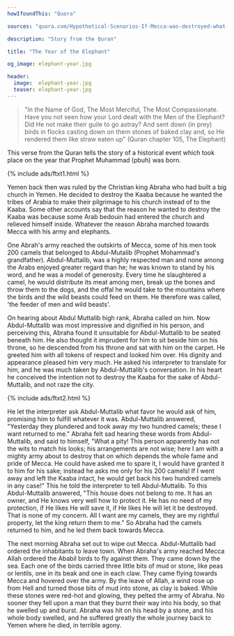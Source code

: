 ```yaml
---
howIfoundThis: "Quora"

sources: "quora.com/Hypothetical-Scenarios-If-Mecca-was-destroyed-what-would-the-long-term-impact-on-Islam-and-Muslims-be, kopidankitab.blogspot.com/2012/07/year-of-elephant.html, islamhashtag.com/story-from-surah-al-fil-how-allah-protected-kaaba/, theholyislam.blogspot.com/"

description: "Story from the Quran"

title: "The Year of the Elephant"

og_image: elephant-year.jpg

header:
  image:  elephant-year.jpg
  teaser: elephant-year.jpg
---
```


>"In the Name of God, The Most Merciful, The Most Compassionate.  Have you not seen how your Lord dealt with the Men of the Elephant? Did He not make their guile to go astray? And sent down (in prey) birds in flocks casting down on them stones of baked clay and, so He rendered them like straw eaten up"
(Quran chapter 105, The Elephant)

This verse from the Quran tells the story of a historical event which took place on the year that Prophet Muhammad (pbuh) was born.

{% include ads/ftxt1.html %}

Yemen back then was ruled by the Christian king Abraha who had built a big church in Yemen. He decided to destroy the Kaaba because he wanted the tribes of Arabia to make their pilgrimage to his church instead of to the Kaaba. Some other accounts say that the reason he wanted to destroy the Kaaba was because some Arab bedouin had entered the church and relieved himself inside. Whatever the reason Abraha marched towards Mecca with his army and elephants.

One Abrah's army reached the outskirts of Mecca, some of his men took 200 camels that belonged to Abdul-Mutalib (Prophet Mohammad's grandfather). Abdul-Muttalib, was a highly respected man and none among the Arabs enjoyed greater regard than he; he was known to stand by his word, and he was a model of generosity. Every time he slaughtered a camel, he would distribute its meat among men, break up the bones and throw them to the dogs, and the offal he would take to the mountains where the birds and the wild beasts could feed on them. He therefore was called, 'the feeder of men and wild beasts'.

On hearing about Abdul Muttalib high rank, Abraha called on him. Now Abdul-Muttalib was most impressive and dignified in his person, and perceiving this, Abraha found it unsuitable for Abdul-Muttalib to be seated beneath him. He also thought it imprudent for him to sit beside him on his throne, so he descended from his throne and sat with him on the carpet. He greeted him with all tokens of respect and looked him over. His dignity and appearance pleased him very much. He asked his interpreter to translate for him, and he was much taken by Abdul-Muttalib's conversation. In his heart he conceived the intention not to destroy the Kaaba for the sake of Abdul-Muttalib, and not raze the city.

{% include ads/ftxt2.html %}

He let the interpreter ask Abdul-Muttalib what favor he would ask of him, promising him to fulfill whatever it was. Abdul-Muttalib answered, "Yesterday they plundered and took away my two hundred camels; these I want returned to me." Abraha felt sad hearing these words from Abdul-Muttalib, and said to himself, "What a pity! This person apparently has not the wits to match his looks; his arrangements are not wise; here I am with a mighty army about to destroy that on which depends the whole fame and pride of Mecca. He could have asked me to spare it, I would have granted it to him for his sake; instead he asks me only for his 200 camels! If I went away and left the Kaaba intact, he would get back his two hundred camels in any case!" This he told the interpreter to tell Abdul-Muttalib. To this Abdul-Muttalib answered, "This house does not belong to me. It has an owner, and He knows very well how to protect it. He has no need of my protection, if He likes He will save it, if He likes He will let it be destroyed. That is none of my concern. All I want are my camels, they are my rightful property, let the king return them to me." So Abraha had the camels returned to him, and he led them back towards Mecca.

The next morning Abraha set out to wipe out Mecca. Abdul-Muttalib had ordered the inhabitants to leave town.  When Abraha's army reached Mecca Allah ordered the Ababil birds to fly against them. They came down by the sea. Each one of the birds carried three little bits of mud or stone, like peas or lentils, one in its beak and one in each claw. They came flying towards Mecca and hovered over the army. By the leave of Allah, a wind rose up from Hell and turned those bits of mud into stone, as clay is baked. While these stones were red-hot and glowing, they pelted the army of Abraha. No sooner they fell upon a man that they burnt their way into his body, so that he swelled up and burst. Abraha was hit on his head by a stone, and his whole body swelled, and he suffered greatly the whole journey back to Yemen where he died, in terrible agony.



